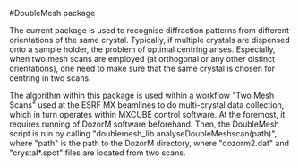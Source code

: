 #DoubleMesh package


The current package is used to recognise diffraction patterns from different orientations of the same crystal. Typically, if multiple crystals are dispensed onto a sample holder, the problem of optimal centring arises. Especially, when two mesh scans are employed (at orthogonal or any other distinct orientations), one need to make sure that the same crystal is chosen for centring in two scans.

The algorithm within this package is used within a workflow "Two Mesh Scans" used at the ESRF MX beamlines to do multi-crystal data collection, which in turn operates within MXCUBE control software. At the foremost, it requires running of DozorM software beforehand. Then, the DoubleMesh script is run by calling "doublemesh_lib.analyseDoubleMeshscan(path)", where "path" is the path to the DozorM directory, where "dozorm2.dat" and "crystal*.spot" files are located from two scans.
